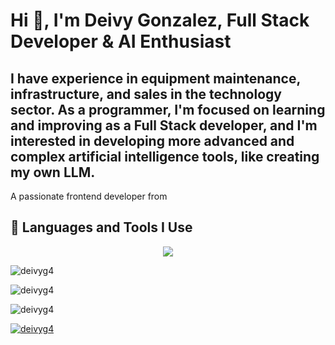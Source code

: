 <h1>Hi 👋, I'm Deivy Gonzalez, Full Stack Developer & AI Enthusiast </h1> 
<h2>I have experience in equipment maintenance, infrastructure, and sales in the technology sector. As a programmer, I'm focused on learning and improving as a Full Stack developer, and I'm interested in developing more advanced and complex artificial intelligence tools, like creating my own LLM.</h2>
<p>A passionate frontend developer from </p>
<h2>🚀 Languages and Tools I Use</h2>

<p align="center">
  <a href="https://skillicons.dev">
    <img src="https://skillicons.dev/icons?i=js,html,css,anaconda,flask,php,git,github,java,jquery,linux,postgres,py,vscode,wordpress" />
  </a>
</p>

<p><img align="center" src="https://github-readme-stats.vercel.app/api?username=deivyg4&show_icons=true&locale=en" alt="deivyg4" /></p>
<p><img align="center" src="https://github-readme-streak-stats.herokuapp.com/?user=deivyg4&" alt="deivyg4" /></p>
<p><img src="https://github-readme-stats.vercel.app/api/top-langs?username=deivyg4&show_icons=true&locale=en&layout=compact" alt="deivyg4" /></p>
<p><a href="https://github.com/ryo-ma/github-profile-trophy"><img src="https://github-profile-trophy.vercel.app/?username=deivyg4" alt="deivyg4" /></a></p>
